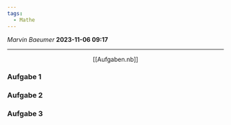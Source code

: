 ```yaml
---
tags:
  - Mathe
---
```

*Marvin Baeumer* **2023-11-06 09:17**

---
<span style="display:block;width:fit-content;margin:auto;">[[Aufgaben.nb]]</span> 
### Aufgabe 1
### Aufgabe 2
### Aufgabe 3
